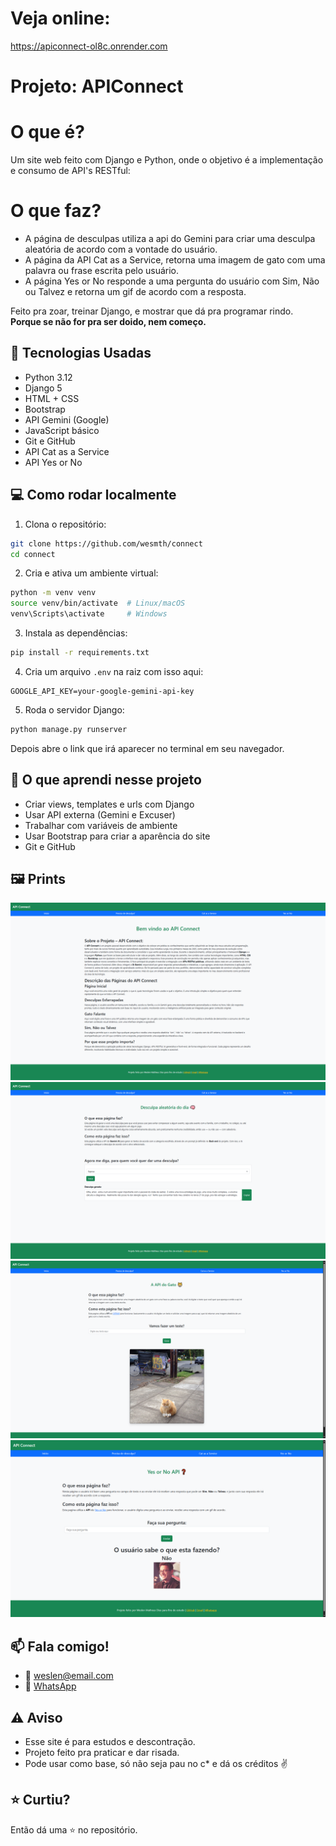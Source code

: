 # Veja online:

https://apiconnect-ol8c.onrender.com


# Projeto: APIConnect

# O que é?
Um site web feito com Django e Python, onde o objetivo é a implementação e consumo de API's RESTful:

# O que faz?

- A página de desculpas utiliza a api do Gemini para criar uma desculpa aleatória de acordo com a vontade do usuário.
- A página da API Cat as a Service, retorna uma imagem de gato com uma palavra ou frase escrita pelo usuário.
- A página Yes or No responde a uma pergunta do usuário com Sim, Não ou Talvez e retorna um gif de acordo com a resposta.

Feito pra zoar, treinar Django, e mostrar que dá pra programar rindo.  
**Porque se não for pra ser doido, nem começo.**

## 🚀 Tecnologias Usadas

- Python 3.12  
- Django 5  
- HTML + CSS  
- Bootstrap  
- API Gemini (Google)  
- JavaScript básico  
- Git e GitHub  
- API Cat as a Service
- API Yes or No

## 💻 Como rodar localmente

1. Clona o repositório:

```bash
git clone https://github.com/wesmth/connect
cd connect
```

2. Cria e ativa um ambiente virtual:

```bash
python -m venv venv
source venv/bin/activate  # Linux/macOS
venv\Scripts\activate     # Windows
```

3. Instala as dependências:

```bash
pip install -r requirements.txt
```

4. Cria um arquivo `.env` na raiz com isso aqui:

```env
GOOGLE_API_KEY=your-google-gemini-api-key
```

5. Roda o servidor Django:

```bash
python manage.py runserver
```

Depois abre o link que irá aparecer no terminal em seu navegador.  

## 🧠 O que aprendi nesse projeto

- Criar views, templates e urls com Django
- Usar API externa (Gemini e Excuser)
- Trabalhar com variáveis de ambiente
- Usar Bootstrap para criar a aparência do site
- Git e GitHub



## 🖼 Prints


![Página Inicial](prints/1.png)
![Desculpas Aleatórias](prints/2.png)
![Frases com Gatos](prints/3.png)
![Sim ou não](prints/4.png)


## 📫 Fala comigo!

- 📧 weslen@email.com  
- 📱 [WhatsApp](https://wa.me/5541991278171)

## ⚠️ Aviso

- Esse site é para estudos e descontração.
- Projeto feito pra praticar e dar risada.
- Pode usar como base, só não seja pau no c* e dá os créditos ✌️

## ⭐ Curtiu?

Então dá uma ⭐ no repositório.  
